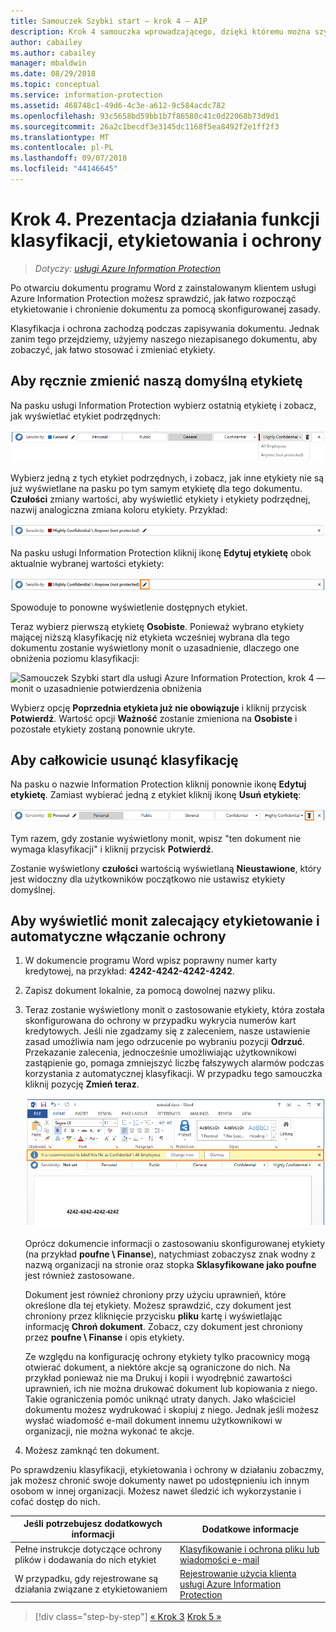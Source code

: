 ```yaml
---
title: Samouczek Szybki start — krok 4 — AIP
description: Krok 4 samouczka wprowadzającego, dzięki któremu można szybko wypróbować usługę Azure Information Protection — prezentacja działania funkcji etykietowania i ochrony.
author: cabailey
ms.author: cabailey
manager: mbaldwin
ms.date: 08/29/2018
ms.topic: conceptual
ms.service: information-protection
ms.assetid: 468748c1-49d6-4c3e-a612-9c584acdc782
ms.openlocfilehash: 93c5658bd59bb1b7f86580c41c0d22068b73d9d1
ms.sourcegitcommit: 26a2c1becdf3e3145dc1168f5ea8492f2e1ff2f3
ms.translationtype: MT
ms.contentlocale: pl-PL
ms.lasthandoff: 09/07/2018
ms.locfileid: "44146645"
---
```

# <a name="step-4-see-classification-labeling-and-protection-in-action"></a>Krok 4. Prezentacja działania funkcji klasyfikacji, etykietowania i ochrony 

>*Dotyczy: [usługi Azure Information Protection](https://azure.microsoft.com/pricing/details/information-protection)*

Po otwarciu dokumentu programu Word z zainstalowanym klientem usługi Azure Information Protection możesz sprawdzić, jak łatwo rozpocząć etykietowanie i chronienie dokumentu za pomocą skonfigurowanej zasady.

Klasyfikacja i ochrona zachodzą podczas zapisywania dokumentu. Jednak zanim tego przejdziemy, użyjemy naszego niezapisanego dokumentu, aby zobaczyć, jak łatwo stosować i zmieniać etykiety.

## <a name="to-manually-change-our-default-label"></a>Aby ręcznie zmienić naszą domyślną etykietę

Na pasku usługi Information Protection wybierz ostatnią etykietę i zobacz, jak wyświetlać etykiet podrzędnych:

![Samouczek usługi Azure Information Protection — szybki start krok 4 — Wybieranie etykiety podrzędnej](./media/info-protect-sub-labelsv2.png)

Wybierz jedną z tych etykiet podrzędnych, i zobacz, jak inne etykiety nie są już wyświetlane na pasku po tym samym etykietę dla tego dokumentu. **Czułości** zmiany wartości, aby wyświetlić etykiety i etykiety podrzędnej, nazwij analogiczna zmiana koloru etykiety. Przykład:

![Samouczek usługi Azure Information Protection — szybki start krok 4 — wybrano etykietę podrzędną](./media/info-protect-sub-label-selectedv2.png)

Na pasku usługi Information Protection kliknij ikonę **Edytuj etykietę** obok aktualnie wybranej wartości etykiety:

![Samouczek Szybki start dla usługi Azure Information Protection, krok 4 — ikona Edytuj etykietę](./media/info-protect-edit-label-selectedv2.png)

Spowoduje to ponowne wyświetlenie dostępnych etykiet.

Teraz wybierz pierwszą etykietę **Osobiste**. Ponieważ wybrano etykiety mającej niższą klasyfikację niż etykieta wcześniej wybrana dla tego dokumentu zostanie wyświetlony monit o uzasadnienie, dlaczego one obniżenia poziomu klasyfikacji:

![Samouczek Szybki start dla usługi Azure Information Protection, krok 4 — monit o uzasadnienie potwierdzenia obniżenia](./media/info-protect-lower-justification.png)

Wybierz opcję **Poprzednia etykieta już nie obowiązuje** i kliknij przycisk **Potwierdź**. Wartość opcji **Ważność** zostanie zmieniona na **Osobiste** i pozostałe etykiety zostaną ponownie ukryte.

## <a name="to-remove-the-classification-completely"></a>Aby całkowicie usunąć klasyfikację

Na pasku o nazwie Information Protection kliknij ponownie ikonę **Edytuj etykietę**. Zamiast wybierać jedną z etykiet kliknij ikonę **Usuń etykietę**:

![Samouczek Szybki start dla usługi Azure Information Protection, krok 4 — ikona usuwania](./media/delete-icon-from-personalv2.png)

Tym razem, gdy zostanie wyświetlony monit, wpisz "ten dokument nie wymaga klasyfikacji" i kliknij przycisk **Potwierdź**.  

Zostanie wyświetlony **czułości** wartością wyświetlaną **Nieustawione**, który jest widoczny dla użytkowników początkowo nie ustawisz etykiety domyślnej.

## <a name="to-see-a-recommendation-prompt-for-labeling-and-automatic-protection"></a>Aby wyświetlić monit zalecający etykietowanie i automatyczne włączanie ochrony

1. W dokumencie programu Word wpisz poprawny numer karty kredytowej, na przykład: **4242-4242-4242-4242**. 

2. Zapisz dokument lokalnie, za pomocą dowolnej nazwy pliku. 

3. Teraz zostanie wyświetlony monit o zastosowanie etykiety, która została skonfigurowana do ochrony w przypadku wykrycia numerów kart kredytowych. Jeśli nie zgadzamy się z zaleceniem, nasze ustawienie zasad umożliwia nam jego odrzucenie po wybraniu pozycji **Odrzuć**. Przekazanie zalecenia, jednocześnie umożliwiając użytkownikowi zastąpienie go, pomaga zmniejszyć liczbę fałszywych alarmów podczas korzystania z automatycznej klasyfikacji. W przypadku tego samouczka kliknij pozycję **Zmień teraz**.

    ![Samouczek Szybki start dla usługi Azure Information Protection, krok 4 — monit z zaleceniem klasyfikacji](./media/change-nowv2.png)

    Oprócz dokumencie informacji o zastosowaniu skonfigurowanej etykiety (na przykład **poufne \ Finanse**), natychmiast zobaczysz znak wodny z nazwą organizacji na stronie oraz stopka  **Sklasyfikowane jako poufne** jest również zastosowane. 

    Dokument jest również chroniony przy użyciu uprawnień, które określone dla tej etykiety. Możesz sprawdzić, czy dokument jest chroniony przez kliknięcie przycisku **pliku** kartę i wyświetlając informację **Chroń dokument**. Zobacz, czy dokument jest chroniony przez **poufne \ Finanse** i opis etykiety. 
    
    Ze względu na konfigurację ochrony etykiety tylko pracownicy mogą otwierać dokument, a niektóre akcje są ograniczone do nich. Na przykład ponieważ nie ma Drukuj i kopii i wyodrębnić zawartości uprawnień, ich nie można drukować dokument lub kopiowania z niego. Takie ograniczenia pomóc uniknąć utraty danych. Jako właściciel dokumentu możesz wydrukować i skopiuj z niego. Jednak jeśli możesz wysłać wiadomość e-mail dokument innemu użytkownikowi w organizacji, nie można wykonać te akcje.

4. Możesz zamknąć ten dokument.

Po sprawdzeniu klasyfikacji, etykietowania i ochrony w działaniu zobaczmy, jak możesz chronić swoje dokumenty nawet po udostępnieniu ich innym osobom w innej organizacji. Możesz nawet śledzić ich wykorzystanie i cofać dostęp do nich.

|Jeśli potrzebujesz dodatkowych informacji|Dodatkowe informacje|
|--------------------------------|--------------------------|
|Pełne instrukcje dotyczące ochrony plików i dodawania do nich etykiet |[Klasyfikowanie i ochrona pliku lub wiadomości e-mail](./rms-client/client-classify-protect.md)|
|W przypadku, gdy rejestrowane są działania związane z etykietowaniem |[Rejestrowanie użycia klienta usługi Azure Information Protection](./rms-client/client-admin-guide-files-and-logging.md#usage-logging-for-the-azure-information-protection-client)|


>[!div class="step-by-step"]
[&#171; Krok 3](infoprotect-tutorial-step3.md)
[Krok 5 &#187;](infoprotect-tutorial-step5.md)
